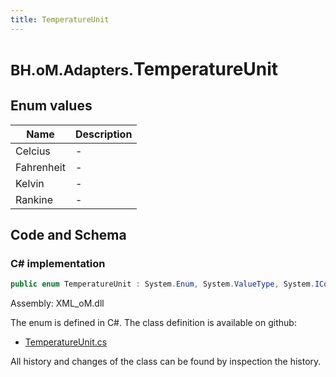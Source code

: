 ```yaml
---
title: TemperatureUnit
---
```


# <small>BH.oM.Adapters.</small>**TemperatureUnit**



## Enum values

| Name            | Description                                                    |
|-----------------|----------------------------------------------------------------|
| Celcius |  -  |
| Fahrenheit |  -  |
| Kelvin |  -  |
| Rankine |  -  |


## Code and Schema

### C# implementation

``` C# title="C#"
public enum TemperatureUnit : System.Enum, System.ValueType, System.IComparable, System.ISpanFormattable, System.IFormattable, System.IConvertible
```

Assembly: XML_oM.dll

The enum is defined in C#. The class definition is available on github:

- [TemperatureUnit.cs](https://github.com/BHoM/XML_Toolkit/blob/develop/XML_oM/GBXML\Enums\TemperatureUnit.cs)

All history and changes of the class can be found by inspection the history.
